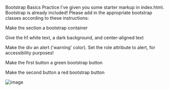 Bootstrap Basics Practice
I've given you some starter markup in index.html.  Bootstrap is already included! Please add in the appropriate bootstrap classes according to these instructions:

Make the section a bootstrap container

Give the h1 white text, a dark background, and center-aligned text

Make the div an alert ('warning' color).  Set the role attribute to alert, for accessibility purposes!

Make the first button a green bootstrap button

Make the second button a red bootstrap button

![image](https://github.com/RFHertel/Web-Dev-Bootcamp/assets/74387792/acb44ebe-4842-4ddc-9e05-e2fd939a14ea)
